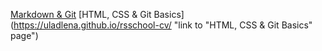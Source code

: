   [Markdown & Git](https://uladlena.github.io/rsschool-cv/cv "link to resume")
  [HTML, CSS & Git Basics](https://uladlena.github.io/rsschool-cv/ "link to "HTML, CSS & Git Basics" page")
  
